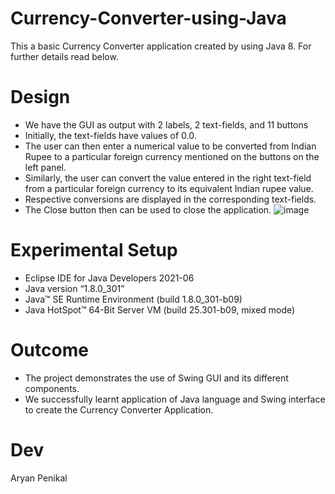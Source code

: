 # Currency-Converter-using-Java
This a basic Currency Converter application created by using Java 8. For further details read below.

# Design
- We have the GUI as output with 2 labels, 2 text-fields, and 11 buttons
- Initially, the text-fields have values of 0.0.
- The user can then enter a numerical value to be converted from Indian Rupee to a particular foreign currency mentioned on the buttons on the left panel.
- Similarly, the user can convert the value entered in the right text-field from a particular foreign currency to its equivalent Indian rupee value.
- Respective conversions are displayed in the corresponding text-fields.
- The Close button then can be used to close the application.
![image](https://user-images.githubusercontent.com/84613465/139007382-e3bee37d-578c-4b2c-b389-ee8341f9139e.png)


# Experimental Setup 
- Eclipse IDE for Java Developers 2021-06
- Java version “1.8.0_301”
- Java™ SE Runtime Environment (build 1.8.0_301-b09)
- Java HotSpot™ 64-Bit Server VM (build 25.301-b09, mixed mode)

# Outcome
- The project demonstrates the use of Swing GUI and its different components.
- We successfully learnt application of Java language and Swing interface to create the Currency Converter Application.

# Dev
Aryan Penikal
